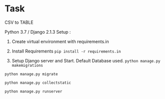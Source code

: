 # Task
CSV to TABLE

Python 3.7 / Django 2.1.3
Setup : 
1. Create virtual environment with requirements.in

2. Install Requirements
``pip install -r requirements.in``

3. Setup Django server and Start. Default Database used.
``python manage.py makemigrations``

``python manage.py migrate``

``python manage.py collectstatic``

``python manage.py runserver``
